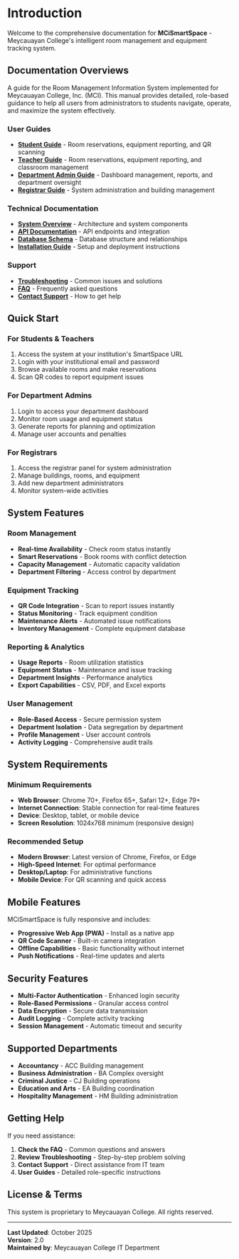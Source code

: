 # Introduction

Welcome to the comprehensive documentation for **MCiSmartSpace** - Meycauayan College's intelligent room management and equipment tracking system.

## Documentation Overviews

A guide for the Room Management Information System implemented for Meycauayan College, Inc. (MCI). This manual provides detailed, role-based guidance to help all users from administrators to students navigate, operate, and maximize the system effectively.

### User Guides

* [**Student Guide**](students/student-guide/) - Room reservations, equipment reporting, and QR scanning
* [**Teacher Guide**](teachers/teacher-guide/) - Room reservations, equipment reporting, and classroom management
* [**Department Admin Guide**](department-administrators/department-admin-guide/) - Dashboard management, reports, and department oversight
* [**Registrar Guide**](registrars/registrar-guide/) - System administration and building management

### Technical Documentation

* [**System Overview**](technical/system-overview.md) - Architecture and system components
* [**API Documentation**](technical/api-documentation.md) - API endpoints and integration
* [**Database Schema**](technical/database-schema.md) - Database structure and relationships
* [**Installation Guide**](technical/installation.md) - Setup and deployment instructions

### Support

* [**Troubleshooting**](support/troubleshooting.md) - Common issues and solutions
* [**FAQ**](support/faq.md) - Frequently asked questions
* [**Contact Support**](support/contact.md) - How to get help

## Quick Start

### For Students & Teachers

1. Access the system at your institution's SmartSpace URL
2. Login with your institutional email and password
3. Browse available rooms and make reservations
4. Scan QR codes to report equipment issues

### For Department Admins

1. Login to access your department dashboard
2. Monitor room usage and equipment status
3. Generate reports for planning and optimization
4. Manage user accounts and penalties

### For Registrars

1. Access the registrar panel for system administration
2. Manage buildings, rooms, and equipment
3. Add new department administrators
4. Monitor system-wide activities

## System Features

### Room Management

* **Real-time Availability** - Check room status instantly
* **Smart Reservations** - Book rooms with conflict detection
* **Capacity Management** - Automatic capacity validation
* **Department Filtering** - Access control by department

### Equipment Tracking

* **QR Code Integration** - Scan to report issues instantly
* **Status Monitoring** - Track equipment condition
* **Maintenance Alerts** - Automated issue notifications
* **Inventory Management** - Complete equipment database

### Reporting & Analytics

* **Usage Reports** - Room utilization statistics
* **Equipment Status** - Maintenance and issue tracking
* **Department Insights** - Performance analytics
* **Export Capabilities** - CSV, PDF, and Excel exports

### User Management

* **Role-Based Access** - Secure permission system
* **Department Isolation** - Data segregation by department
* **Profile Management** - User account controls
* **Activity Logging** - Comprehensive audit trails

## System Requirements

### Minimum Requirements

* **Web Browser**: Chrome 70+, Firefox 65+, Safari 12+, Edge 79+
* **Internet Connection**: Stable connection for real-time features
* **Device**: Desktop, tablet, or mobile device
* **Screen Resolution**: 1024x768 minimum (responsive design)

### Recommended Setup

* **Modern Browser**: Latest version of Chrome, Firefox, or Edge
* **High-Speed Internet**: For optimal performance
* **Desktop/Laptop**: For administrative functions
* **Mobile Device**: For QR scanning and quick access

## Mobile Features

MCiSmartSpace is fully responsive and includes:

* **Progressive Web App (PWA)** - Install as a native app
* **QR Code Scanner** - Built-in camera integration
* **Offline Capabilities** - Basic functionality without internet
* **Push Notifications** - Real-time updates and alerts

## Security Features

* **Multi-Factor Authentication** - Enhanced login security
* **Role-Based Permissions** - Granular access control
* **Data Encryption** - Secure data transmission
* **Audit Logging** - Complete activity tracking
* **Session Management** - Automatic timeout and security

## Supported Departments

* **Accountancy** - ACC Building management
* **Business Administration** - BA Complex oversight
* **Criminal Justice** - CJ Building operations
* **Education and Arts** - EA Building coordination
* **Hospitality Management** - HM Building administration

## Getting Help

If you need assistance:

1. **Check the FAQ** - Common questions and answers
2. **Review Troubleshooting** - Step-by-step problem solving
3. **Contact Support** - Direct assistance from IT team
4. **User Guides** - Detailed role-specific instructions

## License & Terms

This system is proprietary to Meycauayan College. All rights reserved.

***

**Last Updated**: October 2025\
**Version**: 2.0\
**Maintained by**: Meycauayan College IT Department
